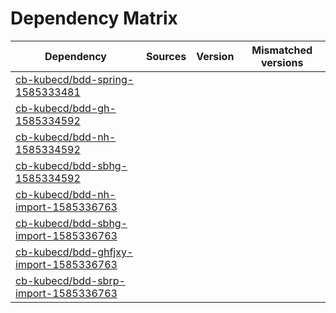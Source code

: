# Dependency Matrix

Dependency | Sources | Version | Mismatched versions
---------- | ------- | ------- | -------------------
[cb-kubecd/bdd-spring-1585333481](https://github.com/cb-kubecd/bdd-spring-1585333481.git) |  | []() | 
[cb-kubecd/bdd-gh-1585334592](https://github.com/cb-kubecd/bdd-gh-1585334592.git) |  | []() | 
[cb-kubecd/bdd-nh-1585334592](https://github.com/cb-kubecd/bdd-nh-1585334592.git) |  | []() | 
[cb-kubecd/bdd-sbhg-1585334592](https://github.com/cb-kubecd/bdd-sbhg-1585334592.git) |  | []() | 
[cb-kubecd/bdd-nh-import-1585336763](https://github.com/cb-kubecd/bdd-nh-import-1585336763.git) |  | []() | 
[cb-kubecd/bdd-sbhg-import-1585336763](https://github.com/cb-kubecd/bdd-sbhg-import-1585336763.git) |  | []() | 
[cb-kubecd/bdd-ghfjxy-import-1585336763](https://github.com/cb-kubecd/bdd-ghfjxy-import-1585336763.git) |  | []() | 
[cb-kubecd/bdd-sbrp-import-1585336763](https://github.com/cb-kubecd/bdd-sbrp-import-1585336763.git) |  | []() | 
